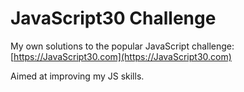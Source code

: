 # JavaScript30 Challenge

My own solutions to the popular JavaScript challenge: [https://JavaScript30.com](https://JavaScript30.com)

Aimed at improving my JS skills.
